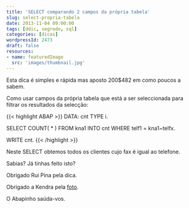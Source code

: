 ```yaml
---
title: 'SELECT comparando 2 campos da própria tabela'
slug: select-propria-tabela
date: 2013-11-04 09:00:00
tags: [ddic, segredo, sql]
categories: [dicas]
wordpressId: 2473
draft: false
resources:
- name: featuredImage
  src: 'images/thumbnail.jpg'
---
```

Esta dica é simples e rápida mas aposto 200$482 em como poucos a sabem.

<!--more-->

Como usar campos da própria tabela que está a ser seleccionada para filtrar os resultados da selecção:


{{< highlight ABAP >}}
DATA: cnt TYPE i.

SELECT COUNT( * )
       FROM kna1
       INTO cnt
       WHERE telf1 = kna1~telfx.

WRITE cnt.
{{< /highlight >}}

Neste SELECT obtemos todos os clientes cujo fax é igual ao telefone.

Sabias? Já tinhas feito isto?

Obrigado Rui Pina pela dica.

Obrigado a Kendra pela [foto][1].

O Abapinho saúda-vos.

   [1]: https://www.flickr.com/photos/63614902@N00/1389081153
